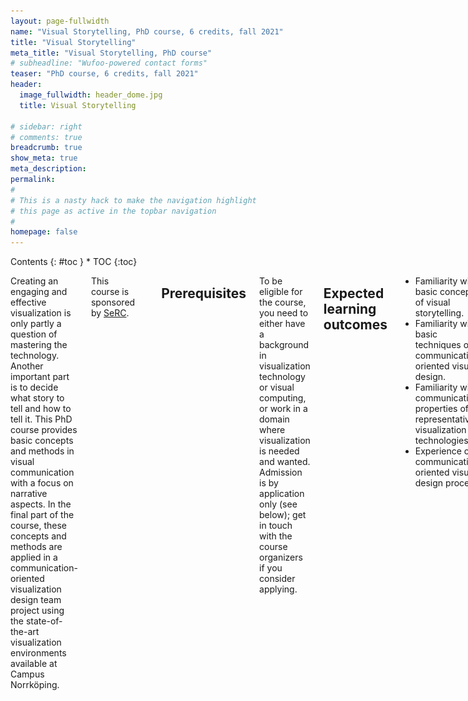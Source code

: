 ```yaml
---
layout: page-fullwidth
name: "Visual Storytelling, PhD course, 6 credits, fall 2021"
title: "Visual Storytelling"
meta_title: "Visual Storytelling, PhD course"
# subheadline: "Wufoo-powered contact forms"
teaser: "PhD course, 6 credits, fall 2021"
header:
  image_fullwidth: header_dome.jpg
  title: Visual Storytelling

# sidebar: right
# comments: true
breadcrumb: true
show_meta: true
meta_description:
permalink:
#
# This is a nasty hack to make the navigation highlight
# this page as active in the topbar navigation
#
homepage: false
---
```


<div class="row">
<div class="medium-4 medium-push-8 columns" markdown="1">
<div class="panel radius" markdown="1">
Contents
{: #toc }
*  TOC
{:toc}
</div>
</div><!-- /.medium-4.columns -->

<div class="medium-8 medium-pull-4 columns" markdown="1">

Creating an engaging and effective visualization is only partly a question of mastering the technology. Another important part is to decide what story to tell and how to tell it. This PhD course provides basic concepts and methods in visual communication with a focus on narrative aspects. In the final part of the course, these concepts and methods are applied in a communication-oriented visualization design team project using the state-of-the-art visualization environments available at Campus Norrköping.

This course is sponsored by [SeRC](https://e-science.se).

<span class='noborder'>[![SeRC](/images/serc-logo.png)](https://e-science.se)</span>

## Prerequisites

To be eligible for the course, you need to either have a background in visualization technology or visual computing, or work in a domain where visualization is needed and wanted. Admission is by application only (see below); get in touch with the course organizers if you consider applying.

## Expected learning outcomes
- Familiarity with basic concepts of visual storytelling. 
- Familiarity with basic techniques of communication-oriented visual design. 
- Familiarity with communicative properties of representative visualization technologies. 
- Experience of a communication-oriented visual design process. 

## Contents

Visual storytelling: 

- Narrativity, narrative structure, dramaturgical structure 
- Temporal and spatial narrative structures 
- Linear and interactive narrative structures 
- Visual representation – visual rhetorics, connotative and denotative meaning 
- The role of audio in visual storytelling 

Communication-oriented visual design: 

- Audience, message, effect 
- Iterative design process including intention, ideation, detailing and evaluation 
- Communicative intention techniques: personas, experiential qualities, communicative effects 
- Ideation techniques: mood boards, brainstorming, bodystorming, concept synthesis and assessment, etc. 
- Detailing (“prototyping”) techniques: synopsis, text scenario, user journey, sketch, storyboard, static comp, photo storyboard, enactment, video scenario, etc. 
- Evaluation techniques: usability testing, collaborative exploration, think-aloud, prompted recall, Wizard of Oz. 
- Professional visual storytelling practices 

Experiential analysis of the communicative properties of more or less immersive visualization environments: full-dome, 360 wall, large wall, HMD VR, multiuser touch table, handheld AR. 

## Organization
The course consists of three parts. 

The first part is a series of sessions (lectures, seminars, workshops, etc) introducing the basic concepts of visual storytelling and communication-oriented visual design. The sessions are focused on overview, enabling the student to identify and learn more about specific concepts and techniques as called for in the specific project (i.e., the third part of the course). 

The second part is a series of studies of the visualization environments available at Campus Norrköping, each involving an analysis of its salient communicative properties from a user-experience point of view. This part ends with a plenary session where the insights are summarized and collated. 

The third and final part is team project pulling together the previous parts. Each team defines a brief for a communication-oriented visual design project, ideally drawing on ongoing research represented in the team. The team then executes a communication-oriented visual design project under supervision, involving at least the following phases: identify communicative intention, ideate, synthesize at least three concepts, select one of them, detail a partial prototype, evaluate concept and prototype relative to communicative intention, revise concept and prototype, present concept and prototype. The expected deliverable of the project is a partially grounded concept for a production in one or more of the visualization environments available at Campus Norrköping. 

In terms of scheduling, the first and second parts overlap and run in parallel on location in Norrköping in the second half of August. The third part – the project – starts in September 2021 with team formation, ideally creating multidisciplinary teams (depending on the backgrounds of the participants). The team formation may be based on availability of good project ideas. The first step of the team’s work is to develop a project brief specifying a topic, a communicative purpose and an analysis of which visualization environments to focus on and why. Each team is assigned a process supervisor with suitable competence for the team’s brief. Moreover, communication design teachers and visualization technology specialists serve as resources for all teams. The project runs for the remainder of the fall 2021, with a final presentation tentatively scheduled for mid-January 2022.

### Proposed schedule for parts 1-2

{% include alert text='<b>Disclaimer:</b> If the pandemic restrictions allow for campus teaching and travel after the summer, we are planning to teach the first two parts of the course in an intensive format on location in Norrköping. Here is a tentative schedule for those parts.' %}

Suggested default time slots are 9.15-12 (AM) and 13.15-16 (PM). Slots adjacent to weekends are left empty to facilitate some travel needs. Normal text refers to taught sessions, italics & teal-colored are self-guided.

<style>
.selfguided {
    color: #45B29D;
    font-style: italic;
}
</style>

<table>
    <caption></caption>
    <thead>
        <tr>
            <td>Date</td><td>Morning</td><td>Afternoon</td>
        </tr>
    </thead>
    <tbody>
        <tr>
            <th>Aug 16</th>
            <td></td>
            <td>
                Course introduction. <span class='selfguided'>Individual study, preparation.</span>
            </td>
        </tr>
        <tr>
            <th>Aug 17</th>
            <td>
                9:15-11. Foundations of storytelling.<br>
                11:15-12. Storytelling in classical visual communication.
            </td>
            <td>
                <span class='selfguided'>Individual study, preparation.</span>
            </td>
        </tr>
        <tr>
            <th>Aug 18</th>
            <td>
                Interactive narrative. Storytelling in interaction design and information design. Audiovisual narrative.
            </td>
            <td>
                <span class='selfguided'>Individual study, preparation.</span>
            </td>
        </tr>
        <tr>
            <th>Aug 19</th>
            <td>
                Foundations of communication-oriented visual design.
            </td>
            <td>
                Foundations of communication-oriented visual design, cont.
            </td>
        </tr>
        <tr>
            <th>Aug 20</th>
            <td>
                Visual communication in education.
            </td>
            <td></td>
        </tr>
        <tr>
            <th>Aug 23</th>
            <td></td>
            <td>
                Introduction to experiential analysis of visualization environments. Group formation. 
                <span class='selfguided'>Groupwork, preparation.</span>
            </td>
        </tr>
        <tr>
            <th>Aug 24</th>
            <td>
                Introduction to HMD VR and handheld AR.
            </td>
            <td>
                Introduction to SIMlab.
            </td>
        </tr>
        <tr>
            <th>Aug 25</th>
            <td>
                The concept of Exploranation. Introduction to dome and touch tables.
            </td>
            <td>
                Introduction to the Decision Arena, VR Arena.
            </td>
        </tr>
        <tr>
            <th>Aug 26</th>
            <td>
                <span class='selfguided'>Groupwork on analysis, presentation preparation.</span>
            </td>
            <td>
                Seminar. Group presentations, discussions.
            </td>
        </tr>
        <tr>
            <th>Aug 27</th>
            <td>
                Introduction to part 3 (projects). Bootstrapping project briefs, team formation (process continues remotely). 
            </td>
            <td></td>
        </tr>
    </tbody>
</table>

## Course Material

#### Foundations of storytelling 

- [Handout (pdf)](foundations_of_storytelling_handouts.pdf)
- [Sounds and music handout (pdf)](sounds_and_music_handouts.pdf)

#### Storytelling in classical visual communication

- [Handout (pdf)](VisualStorytelling_basics.pdf)

#### Audiovisual narrative

For the session Audiovisual narrative on Wednesday August 18, please watch the film at this [link](https://vimeo.com/525185218): <https://vimeo.com/525185218>

The Password has been sent out via email.

While watching the film, reflect on what the “message” of the film is. How is this message narrated? What storytelling elements are used to narrate this? How do these elements work together, relate to each other, or contrast to one other?

After the sessions Foundations of storytelling and Storytelling in classical visual communication on **Tuesday August 17**, you might also reflect upon:
+ Who is the intended audience?
+ What type of narrative structure are used?
+ What is the theme or moral of the story?
+ What roles have the camera scenic, the camera shots, the editing, the sounds, and the music?
+ How is the visual flow used and developed for the narration?
+ Is the storytelling linear, semi-linear, or non-linear?
+ What form elements and principles are used?
+ What semiotics are part of the narration?

## Examination
Active participation in the first and second parts of the course. Adequate contribution to team project demonstrating the fulfillment of the expected learning outcomes.

## Admission
PhD students who are interested in taking the course need to get in touch with one of the course organizers. If you are not already familiar to the course organizers, please provide a résumé and a brief motivation for your interest in the course. Attendance is capped at 20 participants due to the limited availability of the visualization environments used in the course. Please register your interest to participate no later than March 31, 2021; notification of admission will be given no later than April 15.

## Contact
The course organizers are Ingrid Hotz (scientific visualization) and Jonas Löwgren (interaction and information design). We look forward to discussing your eligibility and answering any other questions you might have concerning the course.

Ingrid Hotz, [ingrid.hotz@liu.se](mailto:ingrid.hotz@liu.se?subject=Visual Story Telling:), +46 11 36 34 62

Jonas Löwgren, [jonas.lowgren@liu.se](jonas.lowgren@liu.se?subject=Visual Story Telling:), +46 11 36 36 54

</div><!-- /.medium-8.columns -->
</div><!-- /.row -->
